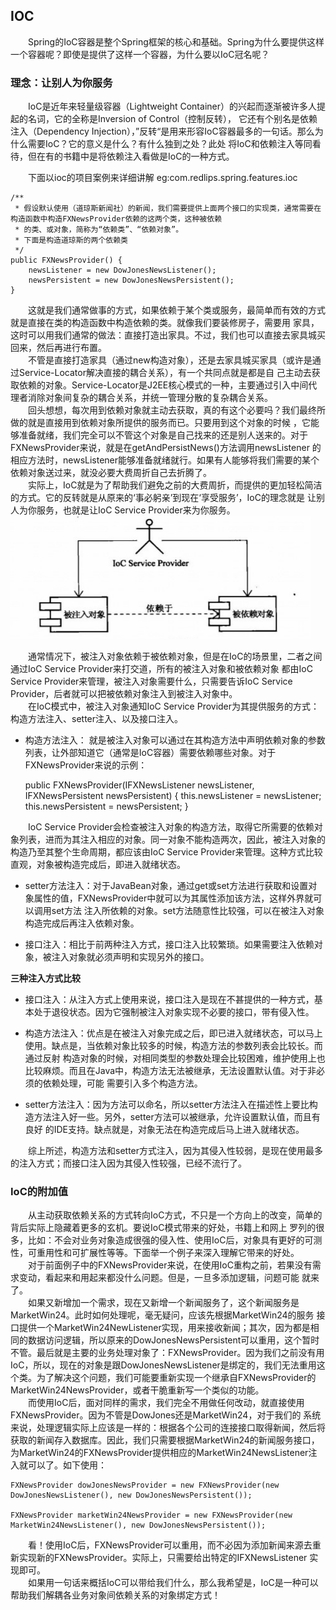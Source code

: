 ## IOC

&emsp;&emsp;Spring的IoC容器是整个Spring框架的核心和基础。Spring为什么要提供这样一个容器呢？即使是提供了这样一个容器，为什么要以IoC冠名呢？
<br>

### 理念：让别人为你服务

&emsp;&emsp;IoC是近年来轻量级容器（Lightweight Container）的兴起而逐渐被许多人提起的名词，它的全称是Inversion of Control（控制反转），
它还有个别名是依赖注入（Dependency Injection），”反转“是用来形容IoC容器最多的一句话。那么为什么需要IoC？它的意义是什么？有什么独到之处？此处
将IoC和依赖注入等同看待，但在有的书籍中是将依赖注入看做是IoC的一种方式。
<br>

&emsp;&emsp;下面以ioc的项目案例来详细讲解 eg:com.redlips.spring.features.ioc
    
    /**
     * 假设默认使用（道琼斯新闻社）的新闻，我们需要提供上面两个接口的实现类，通常需要在构造函数中构造FXNewsProvider依赖的这两个类，这种被依赖
     * 的类、或对象，简称为“依赖类”、“依赖对象”。
     * 下面是构造道琼斯的两个依赖类
     */
    public FXNewsProvider() {
        newsListener = new DowJonesNewsListener();
        newsPersistent = new DowJonesNewsPersistent();
    }

&emsp;&emsp;这就是我们通常做事的方式，如果依赖于某个类或服务，最简单而有效的方式就是直接在类的构造函数中构造依赖的类。就像我们要装修房子，需要用
家具，这时可以用我们通常的做法：直接打造出家具。不过，我们也可以直接去家具城买回来，然后再进行布置。
<br>
&emsp;&emsp;不管是直接打造家具（通过new构造对象），还是去家具城买家具（或许是通过Service-Locator解决直接的耦合关系），有一个共同点就是都是自
己主动去获取依赖的对象。Service-Locator是J2EE核心模式的一种，主要通过引入中间代理者消除对象间复杂的耦合关系，并统一管理分散的复杂耦合关系。
<br>
&emsp;&emsp;回头想想，每次用到依赖对象就主动去获取，真的有这个必要吗？我们最终所做的就是直接用到依赖对象所提供的服务而已。只要用到这个对象的时候
，它能够准备就绪，我们完全可以不管这个对象是自己找来的还是别人送来的。对于FXNewsProvider来说，就是在getAndPersistNews()方法调用newsListener
的相应方法时，newsListener能够准备就绪就行。如果有人能够将我们需要的某个依赖对象送过来，就没必要大费周折自己去折腾了。
<br>
&emsp;&emsp;实际上，IoC就是为了帮助我们避免之前的大费周折，而提供的更加轻松简洁的方式。它的反转就是从原来的‘事必躬亲’到现在‘享受服务’，IoC的理念就是
让别人为你服务，也就是让IoC Service Provider来为你服务。
![](image/ioc01.png)

&emsp;&emsp;通常情况下，被注入对象依赖于被依赖对象，但是在IoC的场景里，二者之间通过IoC Service Provider来打交道，所有的被注入对象和被依赖对象
都由IoC Service Provider来管理，被注入对象需要什么，只需要告诉IoC Service Provider，后者就可以把被依赖对象注入到被注入对象中。
<br>
&emsp;&emsp;在IoC模式中，被注入对象通知IoC Service Provider为其提供服务的方式：构造方法注入、setter注入、以及接口注入。

- 构造方法注入：
就是被注入对象可以通过在其构造方法中声明依赖对象的参数列表，让外部知道它（通常是IoC容器）需要依赖哪些对象。对于FXNewsProvider来说的示例：   
    
        
    public FXNewsProvider(IFXNewsListener newsListener, IFXNewsPersistent newsPersistent) {
        this.newsListener = newsListener;
        this.newsPersistent = newsPersistent;
    }

&emsp;&emsp;IoC Service Provider会检查被注入对象的构造方法，取得它所需要的依赖对象列表，进而为其注入相应的对象。同一对象不能构造两次，因此，被注入对象的
构造乃至其整个生命周期，都应该由IoC Service Provider来管理。这种方式比较直观，对象被构造完成后，即进入就绪状态。

- setter方法注入：对于JavaBean对象，通过get或set方法进行获取和设置对象属性的值，FXNewsProvider中就可以为其属性添加该方法，这样外界就可以调用set方法
注入所依赖的对象。set方法随意性比较强，可以在被注入对象构造完成后再注入依赖对象。

- 接口注入：相比于前两种注入方式，接口注入比较繁琐。如果需要注入依赖对象，被注入对象就必须声明和实现另外的接口。

**三种注入方式比较**

- 接口注入：从注入方式上使用来说，接口注入是现在不甚提供的一种方式，基本处于退役状态。因为它强制被注入对象实现不必要的接口，带有侵入性。

- 构造方法注入：优点是在被注入对象完成之后，即已进入就绪状态，可以马上使用。缺点是，当依赖对象比较多的时候，构造方法的参数列表会比较长。而通过反射
构造对象的时候，对相同类型的参数处理会比较困难，维护使用上也比较麻烦。而且在Java中，构造方法无法被继承，无法设置默认值。对于非必须的依赖处理，可能
需要引入多个构造方法。

- setter方法注入：因为方法可以命名，所以setter方法注入在描述性上要比构造方法注入好一些。另外，setter方法可以被继承，允许设置默认值，而且有良好
的IDE支持。缺点就是，对象无法在构造完成后马上进入就绪状态。

&emsp;&emsp;综上所述，构造方法和setter方式注入，因为其侵入性较弱，是现在使用最多的注入方式；而接口注入因为其侵入性较强，已经不流行了。

### IoC的附加值

&emsp;&emsp;从主动获取依赖关系的方式转向IoC方式，不只是一个方向上的改变，简单的背后实际上隐藏着更多的玄机。要说IoC模式带来的好处，书籍上和网上
罗列的很多，比如：不会对业务对象造成很强的侵入性、使用IoC后，对象具有更好的可测性，可重用性和可扩展性等等。下面举一个例子来深入理解它带来的好处。
<br>
&emsp;&emsp;对于前面例子中的FXNewsProvider来说，在使用IoC重构之前，若果没有需求变动，看起来和用起来都没什么问题。但是，一旦多添加逻辑，问题可能
就来了。
<br>
&emsp;&emsp;如果又新增加一个需求，现在又新增一个新闻服务了，这个新闻服务是MarketWin24。此时如何处理呢，毫无疑问，应该先根据MarketWin24的服务
接口提供一个MarketWin24NewListener实现，用来接收新闻；其次，因为都是相同的数据访问逻辑，所以原来的DowJonesNewsPersistent可以重用，这个暂时
不管。最后就是主要的业务处理对象了：FXNewsProvider。因为我们之前没有用IoC，所以，现在的对象是跟DowJonesNewsListener是绑定的，我们无法重用这
个类。为了解决这个问题，我们可能要重新实现一个继承自FXNewsProvider的MarketWin24NewsProvider，或者干脆重新写一个类似的功能。
<br>
&emsp;&emsp;而使用IoC后，面对同样的需求，我们完全不用做任何改动，就直接使用FXNewsProvider。因为不管是DowJones还是MarketWin24，对于我们的
系统来说，处理逻辑实际上应该是一样的：根据各个公司的连接接口取得新闻，然后将获取的新闻存入数据库。因此，我们只需要根据MarketWin24的新闻服务接口，
为MarketWin24的FXNewsProvider提供相应的MarketWin24NewsListener注入就可以了。如下使用：
    
    FXNewsProvider dowJonesNewsProvider = new FXNewsProvider(new DowJonesNewsListener(), new DowJonesNewsPersistent());
    
    FXNewsProvider marketWin24NewsProvider = new FXNewsProvider(new MarketWin24NewsListener(), new DowJonesNewsPersistent());

&emsp;&emsp;看！使用IoC后，FXNewsProvider可以重用，而不必因为添加新闻来源去重新实现新的FXNewsProvider。实际上，只需要给出特定的IFXNewsListener
实现即可。
<br>
&emsp;&emsp;如果用一句话来概括IoC可以带给我们什么，那么我希望是，IoC是一种可以帮助我们解耦各业务对象间依赖关系的对象绑定方式！


